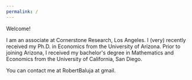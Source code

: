 ```yaml
---
permalink: /
---
```

Welcome!  

I am an associate at Cornerstone Research, Los Angeles. I (very) recently received my Ph.D. in Economics from the University of Arizona. Prior to joining Arizona, I received my bachelor's degree in Mathematics and Economics from the University of California, San Diego.

You can contact me at RobertBaluja at gmail.
